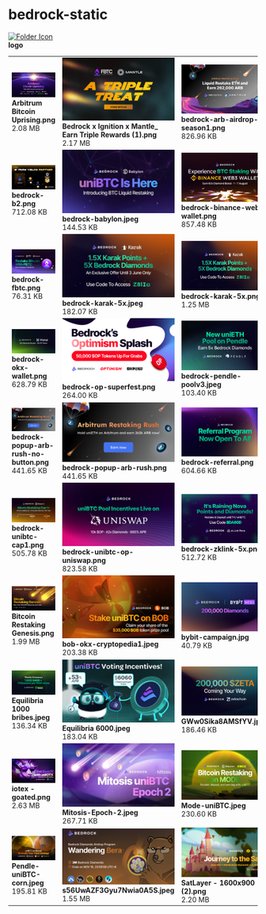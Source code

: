 # bedrock-static

[<img src="https://cdn-icons-png.flaticon.com/64/148/148947.png" alt="Folder Icon" style="max-width: 180; max-height: 180;">](https://github.com/Bedrock-Technology/bedrock-static/blob/main/logo/README.md)<br>**logo**

|   |   |   |   |
| --- | --- | --- | --- |
| [<img src="https://raw.githubusercontent.com/Bedrock-Technology/bedrock-static/main/Arbitrum%20Bitcoin%20Uprising.png" alt="Arbitrum Bitcoin Uprising.png" style="max-width: 180; max-height: 180;">](https://raw.githubusercontent.com/Bedrock-Technology/bedrock-static/main/Arbitrum%20Bitcoin%20Uprising.png)<br>**Arbitrum Bitcoin Uprising.png**<br>2.08 MB | [<img src="https://raw.githubusercontent.com/Bedrock-Technology/bedrock-static/main/Bedrock%20x%20Ignition%20x%20Mantle_%20Earn%20Triple%20Rewards%20%281%29.png" alt="Bedrock x Ignition x Mantle_ Earn Triple Rewards (1).png" style="max-width: 180; max-height: 180;">](https://raw.githubusercontent.com/Bedrock-Technology/bedrock-static/main/Bedrock%20x%20Ignition%20x%20Mantle_%20Earn%20Triple%20Rewards%20%281%29.png)<br>**Bedrock x Ignition x Mantle_ Earn Triple Rewards (1).png**<br>2.17 MB | [<img src="https://raw.githubusercontent.com/Bedrock-Technology/bedrock-static/main/bedrock-arb-airdrop-season1.png" alt="bedrock-arb-airdrop-season1.png" style="max-width: 180; max-height: 180;">](https://raw.githubusercontent.com/Bedrock-Technology/bedrock-static/main/bedrock-arb-airdrop-season1.png)<br>**bedrock-arb-airdrop-season1.png**<br>826.96 KB | [<img src="https://raw.githubusercontent.com/Bedrock-Technology/bedrock-static/main/bedrock-arb-pendle.png" alt="bedrock-arb-pendle.png" style="max-width: 180; max-height: 180;">](https://raw.githubusercontent.com/Bedrock-Technology/bedrock-static/main/bedrock-arb-pendle.png)<br>**bedrock-arb-pendle.png**<br>906.45 KB |
| [<img src="https://raw.githubusercontent.com/Bedrock-Technology/bedrock-static/main/bedrock-b2.png" alt="bedrock-b2.png" style="max-width: 180; max-height: 180;">](https://raw.githubusercontent.com/Bedrock-Technology/bedrock-static/main/bedrock-b2.png)<br>**bedrock-b2.png**<br>712.08 KB | [<img src="https://raw.githubusercontent.com/Bedrock-Technology/bedrock-static/main/bedrock-babylon.jpeg" alt="bedrock-babylon.jpeg" style="max-width: 180; max-height: 180;">](https://raw.githubusercontent.com/Bedrock-Technology/bedrock-static/main/bedrock-babylon.jpeg)<br>**bedrock-babylon.jpeg**<br>144.53 KB | [<img src="https://raw.githubusercontent.com/Bedrock-Technology/bedrock-static/main/bedrock-binance-web3-wallet.png" alt="bedrock-binance-web3-wallet.png" style="max-width: 180; max-height: 180;">](https://raw.githubusercontent.com/Bedrock-Technology/bedrock-static/main/bedrock-binance-web3-wallet.png)<br>**bedrock-binance-web3-wallet.png**<br>857.48 KB | [<img src="https://raw.githubusercontent.com/Bedrock-Technology/bedrock-static/main/bedrock-bitlayer-carnival.png" alt="bedrock-bitlayer-carnival.png" style="max-width: 180; max-height: 180;">](https://raw.githubusercontent.com/Bedrock-Technology/bedrock-static/main/bedrock-bitlayer-carnival.png)<br>**bedrock-bitlayer-carnival.png**<br>642.11 KB |
| [<img src="https://raw.githubusercontent.com/Bedrock-Technology/bedrock-static/main/bedrock-fbtc.png" alt="bedrock-fbtc.png" style="max-width: 180; max-height: 180;">](https://raw.githubusercontent.com/Bedrock-Technology/bedrock-static/main/bedrock-fbtc.png)<br>**bedrock-fbtc.png**<br>76.31 KB | [<img src="https://raw.githubusercontent.com/Bedrock-Technology/bedrock-static/main/bedrock-karak-5x.jpeg" alt="bedrock-karak-5x.jpeg" style="max-width: 180; max-height: 180;">](https://raw.githubusercontent.com/Bedrock-Technology/bedrock-static/main/bedrock-karak-5x.jpeg)<br>**bedrock-karak-5x.jpeg**<br>182.07 KB | [<img src="https://raw.githubusercontent.com/Bedrock-Technology/bedrock-static/main/bedrock-karak-5x.png" alt="bedrock-karak-5x.png" style="max-width: 180; max-height: 180;">](https://raw.githubusercontent.com/Bedrock-Technology/bedrock-static/main/bedrock-karak-5x.png)<br>**bedrock-karak-5x.png**<br>1.25 MB | [<img src="https://raw.githubusercontent.com/Bedrock-Technology/bedrock-static/main/bedrock-loxodrome.jpeg" alt="bedrock-loxodrome.jpeg" style="max-width: 180; max-height: 180;">](https://raw.githubusercontent.com/Bedrock-Technology/bedrock-static/main/bedrock-loxodrome.jpeg)<br>**bedrock-loxodrome.jpeg**<br>222.10 KB |
| [<img src="https://raw.githubusercontent.com/Bedrock-Technology/bedrock-static/main/bedrock-okx-wallet.png" alt="bedrock-okx-wallet.png" style="max-width: 180; max-height: 180;">](https://raw.githubusercontent.com/Bedrock-Technology/bedrock-static/main/bedrock-okx-wallet.png)<br>**bedrock-okx-wallet.png**<br>628.79 KB | [<img src="https://raw.githubusercontent.com/Bedrock-Technology/bedrock-static/main/bedrock-op-superfest.png" alt="bedrock-op-superfest.png" style="max-width: 180; max-height: 180;">](https://raw.githubusercontent.com/Bedrock-Technology/bedrock-static/main/bedrock-op-superfest.png)<br>**bedrock-op-superfest.png**<br>264.00 KB | [<img src="https://raw.githubusercontent.com/Bedrock-Technology/bedrock-static/main/bedrock-pendle-poolv3.jpeg" alt="bedrock-pendle-poolv3.jpeg" style="max-width: 180; max-height: 180;">](https://raw.githubusercontent.com/Bedrock-Technology/bedrock-static/main/bedrock-pendle-poolv3.jpeg)<br>**bedrock-pendle-poolv3.jpeg**<br>103.40 KB | [<img src="https://raw.githubusercontent.com/Bedrock-Technology/bedrock-static/main/bedrock-penpie.jpeg" alt="bedrock-penpie.jpeg" style="max-width: 180; max-height: 180;">](https://raw.githubusercontent.com/Bedrock-Technology/bedrock-static/main/bedrock-penpie.jpeg)<br>**bedrock-penpie.jpeg**<br>153.66 KB |
| [<img src="https://raw.githubusercontent.com/Bedrock-Technology/bedrock-static/main/bedrock-popup-arb-rush-no-button.png" alt="bedrock-popup-arb-rush-no-button.png" style="max-width: 180; max-height: 180;">](https://raw.githubusercontent.com/Bedrock-Technology/bedrock-static/main/bedrock-popup-arb-rush-no-button.png)<br>**bedrock-popup-arb-rush-no-button.png**<br>441.65 KB | [<img src="https://raw.githubusercontent.com/Bedrock-Technology/bedrock-static/main/bedrock-popup-arb-rush.png" alt="bedrock-popup-arb-rush.png" style="max-width: 180; max-height: 180;">](https://raw.githubusercontent.com/Bedrock-Technology/bedrock-static/main/bedrock-popup-arb-rush.png)<br>**bedrock-popup-arb-rush.png**<br>441.65 KB | [<img src="https://raw.githubusercontent.com/Bedrock-Technology/bedrock-static/main/bedrock-referral.png" alt="bedrock-referral.png" style="max-width: 180; max-height: 180;">](https://raw.githubusercontent.com/Bedrock-Technology/bedrock-static/main/bedrock-referral.png)<br>**bedrock-referral.png**<br>604.66 KB | [<img src="https://raw.githubusercontent.com/Bedrock-Technology/bedrock-static/main/bedrock-spectra-63x.jpeg" alt="bedrock-spectra-63x.jpeg" style="max-width: 180; max-height: 180;">](https://raw.githubusercontent.com/Bedrock-Technology/bedrock-static/main/bedrock-spectra-63x.jpeg)<br>**bedrock-spectra-63x.jpeg**<br>156.33 KB |
| [<img src="https://raw.githubusercontent.com/Bedrock-Technology/bedrock-static/main/bedrock-unibtc-cap1.png" alt="bedrock-unibtc-cap1.png" style="max-width: 180; max-height: 180;">](https://raw.githubusercontent.com/Bedrock-Technology/bedrock-static/main/bedrock-unibtc-cap1.png)<br>**bedrock-unibtc-cap1.png**<br>505.78 KB | [<img src="https://raw.githubusercontent.com/Bedrock-Technology/bedrock-static/main/bedrock-unibtc-op-uniswap.png" alt="bedrock-unibtc-op-uniswap.png" style="max-width: 180; max-height: 180;">](https://raw.githubusercontent.com/Bedrock-Technology/bedrock-static/main/bedrock-unibtc-op-uniswap.png)<br>**bedrock-unibtc-op-uniswap.png**<br>823.58 KB | [<img src="https://raw.githubusercontent.com/Bedrock-Technology/bedrock-static/main/bedrock-zklink-5x.png" alt="bedrock-zklink-5x.png" style="max-width: 180; max-height: 180;">](https://raw.githubusercontent.com/Bedrock-Technology/bedrock-static/main/bedrock-zklink-5x.png)<br>**bedrock-zklink-5x.png**<br>512.72 KB | [<img src="https://raw.githubusercontent.com/Bedrock-Technology/bedrock-static/main/Binance-Pre-stake-BTC.jpg" alt="Binance-Pre-stake-BTC.jpg" style="max-width: 180; max-height: 180;">](https://raw.githubusercontent.com/Bedrock-Technology/bedrock-static/main/Binance-Pre-stake-BTC.jpg)<br>**Binance-Pre-stake-BTC.jpg**<br>830.32 KB |
| [<img src="https://raw.githubusercontent.com/Bedrock-Technology/bedrock-static/main/Bitcoin%20Restaking%20Genesis.png" alt="Bitcoin Restaking Genesis.png" style="max-width: 180; max-height: 180;">](https://raw.githubusercontent.com/Bedrock-Technology/bedrock-static/main/Bitcoin%20Restaking%20Genesis.png)<br>**Bitcoin Restaking Genesis.png**<br>1.99 MB | [<img src="https://raw.githubusercontent.com/Bedrock-Technology/bedrock-static/main/bob-okx-cryptopedia1.jpeg" alt="bob-okx-cryptopedia1.jpeg" style="max-width: 180; max-height: 180;">](https://raw.githubusercontent.com/Bedrock-Technology/bedrock-static/main/bob-okx-cryptopedia1.jpeg)<br>**bob-okx-cryptopedia1.jpeg**<br>203.38 KB | [<img src="https://raw.githubusercontent.com/Bedrock-Technology/bedrock-static/main/bybit-campaign.jpg" alt="bybit-campaign.jpg" style="max-width: 180; max-height: 180;">](https://raw.githubusercontent.com/Bedrock-Technology/bedrock-static/main/bybit-campaign.jpg)<br>**bybit-campaign.jpg**<br>40.79 KB | [<img src="https://raw.githubusercontent.com/Bedrock-Technology/bedrock-static/main/Duckchain-Campaign.jpeg" alt="Duckchain-Campaign.jpeg" style="max-width: 180; max-height: 180;">](https://raw.githubusercontent.com/Bedrock-Technology/bedrock-static/main/Duckchain-Campaign.jpeg)<br>**Duckchain-Campaign.jpeg**<br>181.59 KB |
| [<img src="https://raw.githubusercontent.com/Bedrock-Technology/bedrock-static/main/Equilibria%201000%20bribes.jpeg" alt="Equilibria 1000 bribes.jpeg" style="max-width: 180; max-height: 180;">](https://raw.githubusercontent.com/Bedrock-Technology/bedrock-static/main/Equilibria%201000%20bribes.jpeg)<br>**Equilibria 1000 bribes.jpeg**<br>136.34 KB | [<img src="https://raw.githubusercontent.com/Bedrock-Technology/bedrock-static/main/Equilibria%206000.jpeg" alt="Equilibria 6000.jpeg" style="max-width: 180; max-height: 180;">](https://raw.githubusercontent.com/Bedrock-Technology/bedrock-static/main/Equilibria%206000.jpeg)<br>**Equilibria 6000.jpeg**<br>183.04 KB | [<img src="https://raw.githubusercontent.com/Bedrock-Technology/bedrock-static/main/GWw0Sika8AMSfYV.jpeg" alt="GWw0Sika8AMSfYV.jpeg" style="max-width: 180; max-height: 180;">](https://raw.githubusercontent.com/Bedrock-Technology/bedrock-static/main/GWw0Sika8AMSfYV.jpeg)<br>**GWw0Sika8AMSfYV.jpeg**<br>186.46 KB | [<img src="https://raw.githubusercontent.com/Bedrock-Technology/bedrock-static/main/iotex%20-%201600x900.png" alt="iotex - 1600x900.png" style="max-width: 180; max-height: 180;">](https://raw.githubusercontent.com/Bedrock-Technology/bedrock-static/main/iotex%20-%201600x900.png)<br>**iotex - 1600x900.png**<br>2.63 MB |
| [<img src="https://raw.githubusercontent.com/Bedrock-Technology/bedrock-static/main/iotex%20-%20goated.png" alt="iotex - goated.png" style="max-width: 180; max-height: 180;">](https://raw.githubusercontent.com/Bedrock-Technology/bedrock-static/main/iotex%20-%20goated.png)<br>**iotex - goated.png**<br>2.63 MB | [<img src="https://raw.githubusercontent.com/Bedrock-Technology/bedrock-static/main/Mitosis-Epoch-2.jpeg" alt="Mitosis-Epoch-2.jpeg" style="max-width: 180; max-height: 180;">](https://raw.githubusercontent.com/Bedrock-Technology/bedrock-static/main/Mitosis-Epoch-2.jpeg)<br>**Mitosis-Epoch-2.jpeg**<br>267.71 KB | [<img src="https://raw.githubusercontent.com/Bedrock-Technology/bedrock-static/main/Mode-uniBTC.jpeg" alt="Mode-uniBTC.jpeg" style="max-width: 180; max-height: 180;">](https://raw.githubusercontent.com/Bedrock-Technology/bedrock-static/main/Mode-uniBTC.jpeg)<br>**Mode-uniBTC.jpeg**<br>230.60 KB | [<img src="https://raw.githubusercontent.com/Bedrock-Technology/bedrock-static/main/Pancake%20uniBTC-wBTC.jpeg" alt="Pancake uniBTC-wBTC.jpeg" style="max-width: 180; max-height: 180;">](https://raw.githubusercontent.com/Bedrock-Technology/bedrock-static/main/Pancake%20uniBTC-wBTC.jpeg)<br>**Pancake uniBTC-wBTC.jpeg**<br>397.85 KB |
| [<img src="https://raw.githubusercontent.com/Bedrock-Technology/bedrock-static/main/Pendle-uniBTC-corn.jpeg" alt="Pendle-uniBTC-corn.jpeg" style="max-width: 180; max-height: 180;">](https://raw.githubusercontent.com/Bedrock-Technology/bedrock-static/main/Pendle-uniBTC-corn.jpeg)<br>**Pendle-uniBTC-corn.jpeg**<br>195.81 KB | [<img src="https://raw.githubusercontent.com/Bedrock-Technology/bedrock-static/main/s56UwAZF3Gyu7Nwia0A5S.jpeg" alt="s56UwAZF3Gyu7Nwia0A5S.jpeg" style="max-width: 180; max-height: 180;">](https://raw.githubusercontent.com/Bedrock-Technology/bedrock-static/main/s56UwAZF3Gyu7Nwia0A5S.jpeg)<br>**s56UwAZF3Gyu7Nwia0A5S.jpeg**<br>1.55 MB | [<img src="https://raw.githubusercontent.com/Bedrock-Technology/bedrock-static/main/SatLayer%20-%201600x900%20%282%29.png" alt="SatLayer - 1600x900 (2).png" style="max-width: 180; max-height: 180;">](https://raw.githubusercontent.com/Bedrock-Technology/bedrock-static/main/SatLayer%20-%201600x900%20%282%29.png)<br>**SatLayer - 1600x900 (2).png**<br>2.20 MB | [<img src="https://raw.githubusercontent.com/Bedrock-Technology/bedrock-static/main/SatLayer%20-%201600x900%20%283%29.png" alt="SatLayer - 1600x900 (3).png" style="max-width: 180; max-height: 180;">](https://raw.githubusercontent.com/Bedrock-Technology/bedrock-static/main/SatLayer%20-%201600x900%20%283%29.png)<br>**SatLayer - 1600x900 (3).png**<br>2.20 MB |
